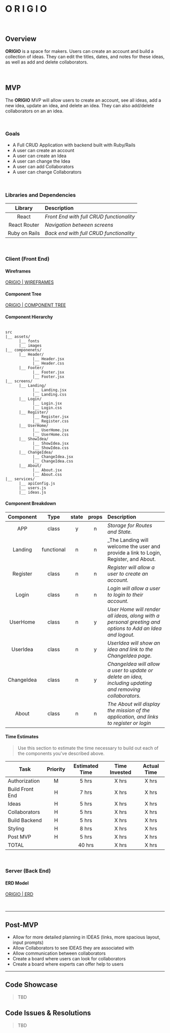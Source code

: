 # O R I G I O <!-- omit in toc -->

<br>

## Overview

**ORIGIO** is a space for makers. Users can create an account and build a collection of ideas. They can edit the titles, dates, and notes for these ideas, as well as add and delete collaborators. 

<br>

## MVP
The **ORIGIO** MVP will allow users to create an account, see all ideas, add a new idea, update an idea, and delete an idea. They can also add/delete collaborators on an an idea. 

<br>

### Goals
- A Full CRUD Application with backend built with Ruby/Rails
- A user can create an account
- A user can create an Idea
- A user can change the Idea
- A user can add Collaborators
- A user can change Collaborators


<br>

### Libraries and Dependencies



|     Library      | Description                                |
| :--------------: | :----------------------------------------- |
|      React       | _Front End with full CRUD functionality_   |
|   React Router   | _Navigation between screens_               |
| Ruby on Rails    | _Back end with full CRUD functionality_    |


<br>

### Client (Front End)

#### Wireframes

[ORIGIO | WIREFRAMES](https://www.figma.com/file/yVUwrVH5ksXsgT8Mbp9I6E/ORIGIO-Colors?node-id=12%3A4)


#### Component Tree

[ORIGIO | COMPONENT TREE](https://whimsical.com/6UmnuTb11kLLBhCbS6bY4w)

#### Component Hierarchy

``` structure

src
|__ assets/
      |__ fonts
      |__ images
|__ componenets/
      |__ Header/
            |__ Header.jsx
            |__ Header.css
      |__ Footer/
            |__ Footer.jsx
            |__ Footer.jsx
|__ screens/
      |__ Landing/
            |__ Landing.jsx
            |__ Landing.css
      |__ Login/
            |__ Login.jsx
            |__ Login.css
      |__ Register/
            |__ Register.jsx
            |__ Register.css
      |__ UserHome/
            |__ UserHome.jsx
            |__ UserHome.css
      |__ ShowIdea/
            |__ ShowIdea.jsx
            |__ ShowIdea.css
      |__ ChangeIdea/
            |__ ChangeIdea.jsx
            |__ ChangeIdea.css
      |__ About/
            |__ About.jsx
            |__ About.css
|__ services/
      |__ apiConfig.js
      |__ users.js
      |__ ideas.js
```

#### Component Breakdown


|  Component   |    Type    | state | props | Description                                                      |
| :----------: | :--------: | :---: | :---: | :--------------------------------------------------------------- |
|  APP  | class |   y   |   n   | _Storage for Routes and State._|
|    Landing    | functional |   n   |   n   | _The Landing will welcome the user and provide a link to Login, Register, and About.              |
|  Register  | class |   n   |   n   | _Register will allow a user to create an account._|
|   Login    |   class    |   n   |   n   | _Login will allow a user to login to their account._|
| UserHome| class |   n   |   y   | _User Home will render all ideas, along with a personal greeting and options to Add an Idea and logout._                 |
|    UserIdea    | class |   n   |   y   | _UserIdea will show an idea and link to the ChangeIdea page._|
|    ChangeIdea    | class |   n   |   y   | _ChangeIdea will allow a user to update or delete an idea, including updating and removing collaborators._|
|    About    | class |   n   |   n   | _The About will display the mission of the application, and links to register or login_ |

#### Time Estimates

> Use this section to estimate the time necessary to build out each of the components you've described above.

| Task                | Priority | Estimated Time | Time Invested | Actual Time |
| ------------------- | :------: | :------------: | :-----------: | :---------: |
| Authorization    |    M     |     5 hrs      |     X hrs     |    X hrs    |
| Build Front End |    H     |     7 hrs      |     X hrs     |     X hrs     |
| Ideas |    H     |     5 hrs      |     X hrs     |     X hrs     |
| Collaborators |    H     |     5 hrs      |     X hrs     |     X hrs     |
| Build Backend |    H     |     5 hrs      |     X hrs     |     X hrs     |
| Styling |    H     |     8 hrs      |     X hrs     |     X hrs     |
| Post MVP |    H     |     5 hrs      |     X hrs     |     X hrs     |
| TOTAL    |          |     40 hrs      |     X hrs     |     X hrs     |

<br>

### Server (Back End)

#### ERD Model

[ORIGIO | ERD](https://drive.google.com/file/d/1u9YOaFFfoN9wHmaclrXumcxsZoCrhOIc/view)

<br>

***

## Post-MVP

- Allow for more detailed planning in IDEAS (links, more spacious layout, input prompts)
- Allow Collaborators to see IDEAS they are associated with
- Allow communication between collaborators
- Create a board where users can look for collaborators
- Create a board where experts can offer help to users

***

## Code Showcase

> TBD

## Code Issues & Resolutions

> TBD

